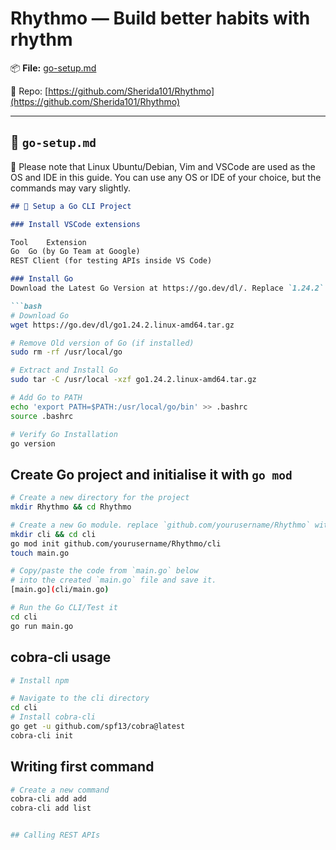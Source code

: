 # Rhythmo — Build better habits with rhythm

📦 **File:** [go-setup.md](https://github.com/Sherida101/Rhythmo/docs/md/go-setup.md)

🔗 Repo: [https://github.com/Sherida101/Rhythmo](https://github.com/Sherida101/Rhythmo)

---

## 📘 `go-setup.md`

📌  Please note that Linux Ubuntu/Debian, Vim and VSCode are used as the OS and IDE in this guide. You can use any OS or IDE of your choice, but the commands may vary slightly.

```markdown
## 📘 Setup a Go CLI Project

### Install VSCode extensions

Tool	Extension
Go	Go (by Go Team at Google)
REST Client (for testing APIs inside VS Code)

### Install Go
Download the Latest Go Version at https://go.dev/dl/. Replace `1.24.2` with the latest version.

```bash
# Download Go
wget https://go.dev/dl/go1.24.2.linux-amd64.tar.gz

# Remove Old version of Go (if installed)
sudo rm -rf /usr/local/go

# Extract and Install Go
sudo tar -C /usr/local -xzf go1.24.2.linux-amd64.tar.gz

# Add Go to PATH
echo 'export PATH=$PATH:/usr/local/go/bin' >> .bashrc
source .bashrc

# Verify Go Installation
go version

```

## Create Go project and initialise it with `go mod`

```bash
# Create a new directory for the project
mkdir Rhythmo && cd Rhythmo

# Create a new Go module. replace `github.com/yourusername/Rhythmo` with your own module name or repository URL
mkdir cli && cd cli
go mod init github.com/yourusername/Rhythmo/cli
touch main.go

# Copy/paste the code from `main.go` below
# into the created `main.go` file and save it.
[main.go](cli/main.go)

# Run the Go CLI/Test it
cd cli
go run main.go
```

## cobra-cli usage
```bash
# Install npm

# Navigate to the cli directory
cd cli
# Install cobra-cli
go get -u github.com/spf13/cobra@latest
cobra-cli init
```
## Writing first command
```bash
# Create a new command
cobra-cli add add
cobra-cli add list
```
```bash

## Calling REST APIs
